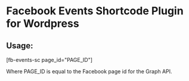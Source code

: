 Facebook Events Shortcode Plugin for Wordpress
==============================================

Usage:
------

[fb-events-sc page_id="PAGE_ID"]

Where PAGE_ID is equal to the Facebook page id for the Graph API.
